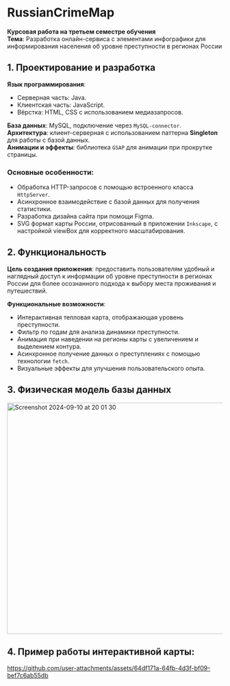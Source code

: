 # RussianCrimeMap

**Курсовая работа на третьем семестре обучения**  
**Тема**: Разработка онлайн-сервиса с элементами инфографики для информирования населения об уровне преступности в регионах России

## 1. Проектирование и разработка

**Язык программирования**:  
- Серверная часть: Java.  
- Клиентская часть: JavaScript.  
- Вёрстка: HTML, CSS с использованием медиазапросов.
  
**База данных**: MySQL, подключение через `MySQL-connector`.  
**Архитектура**: клиент-серверная с использованием паттерна **Singleton** для работы с базой данных.  
**Анимации и эффекты**: библиотека `GSAP` для анимации при прокрутке страницы.

### Основные особенности:
- Обработка HTTP-запросов с помощью встроенного класса `HttpServer`.
- Асинхронное взаимодействие с базой данных для получения статистики.
- Разработка дизайна сайта при помощи Figma.
- SVG формат карты России, отрисованный в приложении `Inkscape`, с настройкой viewBox для корректного масштабирования.

## 2. Функциональность

**Цель создания приложения**: предоставить пользователям удобный и наглядный доступ к информации об уровне преступности в регионах России для более осознанного подхода к выбору места проживания и путешествий.

**Функциональные возможности**:
- Интерактивная тепловая карта, отображающая уровень преступности.
- Фильтр по годам для анализа динамики преступности.
- Анимация при наведении на регионы карты с увеличением и выделением контура.
- Асинхронное получение данных о преступлениях с помощью технологии `fetch`.
- Визуальные эффекты для улучшения пользовательского опыта.

## 3. Физическая модель базы данных
<img width="540" alt="Screenshot 2024-09-10 at 20 01 30" src="https://github.com/user-attachments/assets/4ef35e1c-d579-4d62-9f65-37ea0773754b">

## 4. Пример работы интерактивной карты:
https://github.com/user-attachments/assets/64df171a-64fb-4d3f-bf09-bef7c6ab55db

